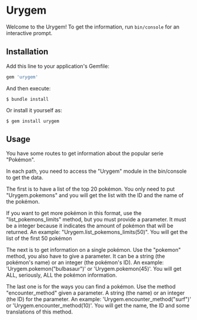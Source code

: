 # Urygem

Welcome to the Urygem! To get the information, run `bin/console` for an interactive prompt.

## Installation

Add this line to your application's Gemfile:

```ruby
gem 'urygem'
```

And then execute:

    $ bundle install

Or install it yourself as:

    $ gem install urygem

## Usage

You have some routes to get information about the popular serie "Pokémon".

In each path, you need to access the "Urygem" module in the bin/console to get the data.

The first is to have a list of the top 20 pokémon. You only need to put  "Urygem.pokemons" and you will get the list with the ID and the name of the pokémon.

If you want to get more pokémon in this format, use the "list_pokemons_limits" method, but you must provide a parameter. It must be a integer because it indicates the amount of pokémon that will be returned. An example: "Urygem.list_pokemons_limits(50)". You will get the list of the first 50 pokémon

The next is to get information on a single pokémon. Use the "pokemon" method, you also have to give a parameter. It can be a string (the pokémon's name) or an integer (the pokémon's ID). An example: 'Urygem.pokemon("bulbasaur")' or 'Urygem.pokemon(45)'. You will get ALL, seriously, ALL the pokémon information.

The last one is for the ways you can find a pokémon. Use the method "encounter_method" given a parameter. A string (the name) or an integer (the ID) for the parameter. An example: 'Urygem.encounter_method("surf")' or 'Urygem.encounter_method(10)'. You will get the name, the ID and some translations of this method.